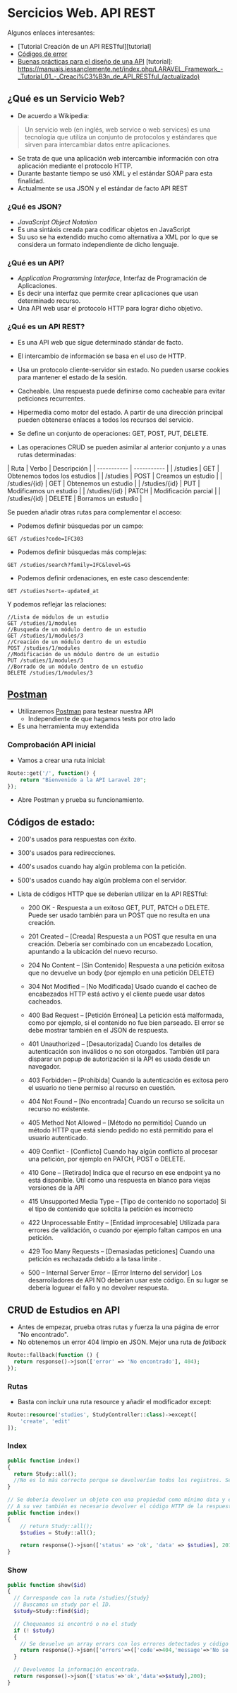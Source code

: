 # Sercicios Web. API REST
<!-- Validación en API REST -->
<!-- https://stackoverflow.com/questions/23162617/rest-api-in-laravel-when-validating-the-request -->


Algunos enlaces interesantes:

- [Tutorial Creación de un API RESTful][tutorial]
- [Códigos de error](https://cloud.google.com/storage/docs/json_api/v1/status-codes)
- [Buenas prácticas para el diseño de una API](https://elbauldelprogramador.com/buenas-practicas-para-el-diseno-de-una-api-restful-pragmatica/)
[tutorial]: https://manuais.iessanclemente.net/index.php/LARAVEL_Framework_-_Tutorial_01_-_Creaci%C3%B3n_de_API_RESTful_(actualizado)


## ¿Qué es un Servicio Web?

- De acuerdo a Wikipedia:

>  Un servicio web (en inglés, web service o web services) es una tecnología que utiliza un conjunto de protocolos y estándares que sirven para intercambiar datos entre aplicaciones.


- Se trata de que una aplicación web intercambie información con otra aplicación mediante el protocolo HTTP.
- Durante bastante tiempo se usó XML y el estándar SOAP para esta finalidad.
- Actualmente se usa JSON y el estándar de facto API REST


### ¿Qué es JSON?

- *JavaScript Object Notation*
- Es una sintáxis creada para codificar objetos en JavaScript
- Su uso se ha extendido mucho como alternativa a XML por lo que se considera un formato independiente de dicho lenguaje. 


### ¿Qué es un API?

- *Application Programming Interface*, Interfaz de Programación de Aplicaciones.
- Es decir una interfaz que permite crear aplicaciones que usan determinado recurso.
- Una API web usar el protocolo HTTP para lograr dicho objetivo.


### ¿Qué es un API REST?

- Es una API web que sigue determinado stándar de facto.
- El intercambio de información se basa en el uso de HTTP.
- Usa un protocolo cliente-servidor sin estado. No pueden usarse cookies para mantener el estado de la sesión.
- Cacheable. Una respuesta puede definirse como cacheable para evitar peticiones recurrentes.


- Hipermedia como motor del estado. A partir de una dirección principal pueden obtenerse enlaces a todos los recursos del servicio.
- Se define un conjunto de operaciones: GET, POST, PUT, DELETE.
- Las operaciones CRUD se pueden asimilar al anterior conjunto y a unas rutas determinadas:


| Ruta      | Verbo |  Descripción |
| ----------- | ----------- |
| /studies           | GET  | Obtenemos todos los estudios | 
| /studies           | POST      | Creamos un estudio  | 
| /studies/{id}      | GET  | Obtenemos un estudio  | 
| /studies/{id}      | PUT  | Modificamos un estudio  | 
| /studies/{id}      | PATCH  | Modificación parcial | 
| /studies/{id}      | DELETE  | Borramos un estudio  | 



Se pueden añadir otras rutas para complementar el acceso:

- Podemos definir búsquedas por un campo: 
```
GET /studies?code=IFC303
```

- Podemos definir búsquedas más complejas: 
```
GET /studies/search?family=IFC&level=GS
```

- Podemos definir ordenaciones, en este caso descendente: 
```
GET /studies?sort=-updated_at
```


Y podemos reflejar las relaciones:
```
//Lista de módulos de un estudio
GET /studies/1/modules 
//Busqueda de un módulo dentro de un estudio
GET /studies/1/modules/3
//Creación de un módulo dentro de un estudio
POST /studies/1/modules
//Modificación de un módulo dentro de un estudio
PUT /studies/1/modules/3
//Borrado de un módulo dentro de un estudio
DELETE /studies/1/modules/3
```



## [Postman](https://www.getpostman.com/)

- Utilizaremos [Postman](https://www.getpostman.com/) para testear nuestra API
  - Independiente de que hagamos tests por otro lado
- Es una herramienta muy extendida


### Comprobación API inicial

- Vamos a crear una ruta inicial:

```php
Route::get('/', function() {
    return "Bienvenido a la API Laravel 20";
});
```

- Abre Postman y prueba su funcionamiento.



## Códigos de estado:

  - 200's usados para respuestas con éxito.
  - 300's usados para redirecciones.
  - 400's usados cuando hay algún problema con la petición.
  - 500's usados cuando hay algún problema con el servidor.


- Lista de códigos HTTP que se deberían utilizar en la API RESTful:
  - 200 OK - Respuesta a un exitoso GET, PUT, PATCH o DELETE. Puede ser usado también para un POST que no resulta en una creación.
  - 201 Created – [Creada] Respuesta a un POST que resulta en una creación. Debería ser combinado con un encabezado Location, apuntando a la ubicación del nuevo recurso.
  - 204 No Content – [Sin Contenido] Respuesta a una petición exitosa que no devuelve un body (por ejemplo en una petición DELETE)


  - 304 Not Modified – [No Modificada] Usado cuando el cacheo de encabezados HTTP está activo y el cliente puede usar datos cacheados.


  - 400 Bad Request – [Petición Errónea] La petición está malformada, como por ejemplo, si el contenido no fue bien parseado. El error se debe mostrar también en el JSON de respuesta.
  - 401 Unauthorized – [Desautorizada] Cuando los detalles de autenticación son inválidos o no son otorgados. También útil para disparar un popup de autorización si la API es usada desde un navegador.
  - 403 Forbidden – [Prohibida] Cuando la autenticación es exitosa pero el usuario no tiene permiso al recurso en cuestión.


  - 404 Not Found – [No encontrada] Cuando un recurso se solicita un recurso no existente.
  - 405 Method Not Allowed – [Método no permitido] Cuando un método HTTP que está siendo pedido no está permitido para el usuario autenticado.
  - 409 Conflict - [Conflicto] Cuando hay algún conflicto al procesar una petición, por ejemplo en PATCH, POST o DELETE.
  - 410 Gone – [Retirado] Indica que el recurso en ese endpoint ya no está disponible. Útil como una respuesta en blanco para viejas versiones de la API


  - 415 Unsupported Media Type – [Tipo de contenido no soportado] Si el tipo de contenido que solicita la petición es incorrecto
  - 422 Unprocessable Entity – [Entidad improcesable] Utilizada para errores de validación, o cuando por ejemplo faltan campos en una petición.
  - 429 Too Many Requests – [Demasiadas peticiones] Cuando una petición es rechazada debido a la tasa límite .


  - 500 – Internal Server Error – [Error Interno del servidor] Los desarrolladores de API NO deberían usar este código. En su lugar se debería loguear el fallo y no devolver respuesta.



## CRUD de Estudios en API

- Antes de empezar, prueba otras rutas y fuerza la una página de error "No encontrado".
- No obtenemos un error 404 limpio en JSON. Mejor una ruta de *fallback*

```php
Route::fallback(function () {
  return response()->json(['error' => 'No encontrado'], 404);
});
```


### Rutas

- Basta con incluir una ruta resource y añadir el modificador except:

```php
Route::resource('studies', StudyController::class)->except([
    'create', 'edit'
]);
```


### Index

```php
public function index()
{
  return Study::all();  
  //No es lo más correcto porque se devolverían todos los registros. Se recomienda usar Filtros o paginación.
}
```

```php
// Se debería devolver un objeto con una propiedad como mínimo data y el array de resultados en esa propiedad.
// A su vez también es necesario devolver el código HTTP de la respuesta.
public function index()
{
    // return Study::all();
    $studies = Study::all();

    return response()->json(['status' => 'ok', 'data' => $studies], 201);
}
```


### Show

```php
public function show($id)
{
  // Corresponde con la ruta /studies/{study}
  // Buscamos un study por el ID.
  $study=Study::find($id);

  // Chequeamos si encontró o no el study
  if (! $study)
  {
    // Se devuelve un array errors con los errores detectados y código 404
    return response()->json(['errors'=>(['code'=>404,'message'=>'No se encuentra un studio con ese código.'])],404);
  }

  // Devolvemos la información encontrada.
  return response()->json(['status'=>'ok','data'=>$study],200);
}
```
